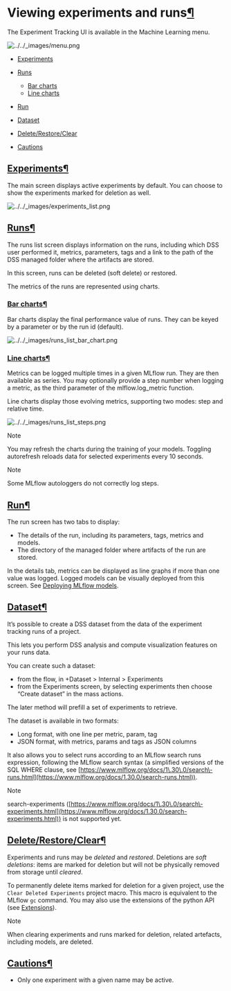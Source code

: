 Viewing experiments and runs[¶](#viewing-experiments-and-runs "Permalink to this heading")
==========================================================================================


The Experiment Tracking UI is available in the Machine Learning menu.


![../../_images/menu.png](../../_images/menu.png)

* [Experiments](#experiments)
* [Runs](#runs)


	+ [Bar charts](#bar-charts)
	+ [Line charts](#line-charts)
* [Run](#run)
* [Dataset](#dataset)
* [Delete/Restore/Clear](#delete-restore-clear)
* [Cautions](#cautions)




[Experiments](#id1)[¶](#experiments "Permalink to this heading")
----------------------------------------------------------------


The main screen displays active experiments by default. You can choose to show the experiments marked for deletion as well.


![../../_images/experiments_list.png](../../_images/experiments_list.png)

[Runs](#id2)[¶](#runs "Permalink to this heading")
--------------------------------------------------


The runs list screen displays information on the runs, including which DSS user performed it, metrics, parameters, tags and
a link to the path of the DSS managed folder where the artifacts are stored.


In this screen, runs can be deleted (soft delete) or restored.


The metrics of the runs are represented using charts.



### [Bar charts](#id3)[¶](#bar-charts "Permalink to this heading")


Bar charts display the final performance value of runs. They can be keyed by a parameter or by the run id (default).


![../../_images/runs_list_bar_chart.png](../../_images/runs_list_bar_chart.png)


### [Line charts](#id4)[¶](#line-charts "Permalink to this heading")


Metrics can be logged multiple times in a given MLflow run. They are then available as series. You may optionally provide a step number when logging a metric, as the third parameter of the mlflow.log\_metric function.


Line charts display those evolving metrics, supporting two modes: step and relative time.


![../../_images/runs_list_steps.png](../../_images/runs_list_steps.png)

Note


You may refresh the charts during the training of your models. Toggling autorefresh reloads data for selected experiments every 10 seconds.




Note


Some MLflow autologgers do not correctly log steps.






[Run](#id5)[¶](#run "Permalink to this heading")
------------------------------------------------


The run screen has two tabs to display:


* The details of the run, including its parameters, tags, metrics and models.
* The directory of the managed folder where artifacts of the run are stored.


In the details tab, metrics can be displayed as line graphs if more than one value was logged. Logged models can be visually deployed from this screen. See [Deploying MLflow models](deploying.html).




[Dataset](#id6)[¶](#dataset "Permalink to this heading")
--------------------------------------------------------


It’s possible to create a DSS dataset from the data of the experiment tracking runs of a project.


This lets you perform DSS analysis and compute visualization features on your runs data.


You can create such a dataset:


* from the flow, in \+Dataset \> Internal \> Experiments
* from the Experiments screen, by selecting experiments then choose “Create dataset” in the mass actions.


The later method will prefill a set of experiments to retrieve.


The dataset is available in two formats:


* Long format, with one line per metric, param, tag
* JSON format, with metrics, params and tags as JSON columns


It also allows you to select runs according to an MLflow search runs expression, following the MLflow search syntax (a simplified versions of the SQL WHERE clause, see [https://www.mlflow.org/docs/1\.30\.0/search\-runs.html](https://www.mlflow.org/docs/1.30.0/search-runs.html)).



Note


search\-experiments ([https://www.mlflow.org/docs/1\.30\.0/search\-experiments.html](https://www.mlflow.org/docs/1.30.0/search-experiments.html)) is not supported yet.





[Delete/Restore/Clear](#id7)[¶](#delete-restore-clear "Permalink to this heading")
----------------------------------------------------------------------------------


Experiments and runs may be *deleted* and *restored*. Deletions are *soft deletions*: items are marked for deletion but will not be physically removed from storage until *cleared*.


To permanently delete items marked for deletion for a given project, use the `Clear Deleted Experiments` project macro. This macro is equivalent to the MLflow `gc` command.
You may also use the extensions of the python API (see [Extensions](extensions.html)).



Note


When clearing experiments and runs marked for deletion, related artefacts, including models, are deleted.





[Cautions](#id8)[¶](#cautions "Permalink to this heading")
----------------------------------------------------------


* Only one experiment with a given name may be active.